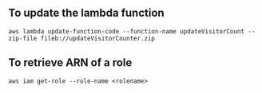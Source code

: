 ## To update the lambda function
```
aws lambda update-function-code --function-name updateVisitorCount --zip-file fileb://updateVisitorCounter.zip
```

## To retrieve ARN of a role
```
aws iam get-role --role-name <rolename>
```